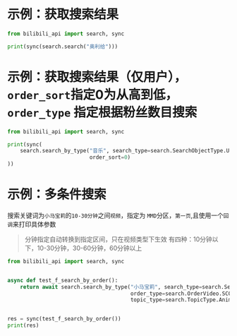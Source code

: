 # 示例：获取搜索结果

```python
from bilibili_api import search, sync

print(sync(search.search("奥利给")))
```

# 示例：获取搜索结果（仅用户），`order_sort`指定0为从高到低，`order_type` 指定根据粉丝数目搜索

```python
from bilibili_api import search, sync

print(sync(
    search.search_by_type("音乐", search_type=search.SearchObjectType.USER, order_type=search.OrderUser.FANS,
                          order_sort=0)
))
```

# 示例：多条件搜索

搜索关键词为`小马宝莉`的`10-30分钟`之间`视频`，指定为 `MMD`分区，`第一页`,且使用一个`回调`来打印具体参数

> 分钟指定自动转换到指定区间，只在视频类型下生效 有四种：10分钟以下，10-30分钟，30-60分钟，60分钟以上

```python
from bilibili_api import search, sync


async def test_f_search_by_order():
    return await search.search_by_type("小马宝莉", search_type=search.SearchObjectType.VIDEO,
                                       order_type=search.OrderVideo.SCORES, time_range=10,
                                       topic_type=search.TopicType.AnimeMMD, page=1, debug_param_func=print)


res = sync(test_f_search_by_order())
print(res)

```